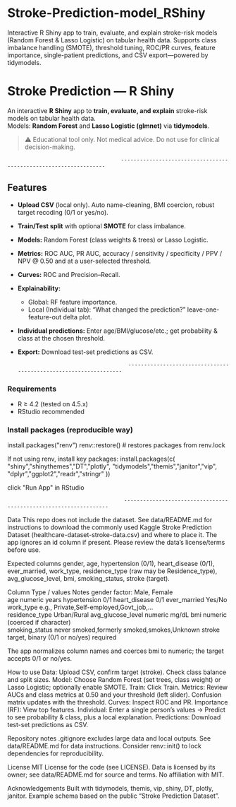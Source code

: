 # Stroke-Prediction-model_RShiny
Interactive R Shiny app to train, evaluate, and explain stroke-risk models (Random Forest &amp; Lasso Logistic) on tabular health data. Supports class imbalance handling (SMOTE), threshold tuning, ROC/PR curves, feature importance, single-patient predictions, and CSV export—powered by tidymodels.



# Stroke Prediction — R Shiny
An interactive **R Shiny** app to **train, evaluate, and explain** stroke-risk models on tabular health data.  
Models: **Random Forest** and **Lasso Logistic (glmnet)** via **tidymodels**.
> ⚠️ Educational tool only. Not medical advice. Do not use for clinical decision-making.

                                        -----------------------------------------------------------------
## Features
- **Upload CSV** (local only). Auto name-cleaning, BMI coercion, robust target recoding (0/1 or yes/no).
- **Train/Test split** with optional **SMOTE** for class imbalance.
- **Models:** Random Forest (class weights & trees) or Lasso Logistic.
- **Metrics:** ROC AUC, PR AUC, accuracy / sensitivity / specificity / PPV / NPV @ 0.50 and at a user-selected threshold.
- **Curves:** ROC and Precision–Recall.
- **Explainability:**
  - Global: RF feature importance.
  - Local (Individual tab): “What changed the prediction?” leave-one-feature-out delta plot.
- **Individual predictions:** Enter age/BMI/glucose/etc.; get probability & class at the chosen threshold.
- **Export:** Download test-set predictions as CSV.

                                         -----------------------------------------------------------------
### Requirements
- R ≥ 4.2 (tested on 4.5.x)
- RStudio recommended

### Install packages (reproducible way)

install.packages("renv")
renv::restore()   # restores packages from renv.lock

If not using renv, install key packages:
install.packages(c(
  "shiny","shinythemes","DT","plotly",
  "tidymodels","themis","janitor","vip",
  "dplyr","ggplot2","readr","stringr"
))

click "Run App" in RStudio

                                         -----------------------------------------------------------------
Data
This repo does not include the dataset. See data/README.md for instructions to download the commonly used Kaggle Stroke Prediction Dataset (healthcare-dataset-stroke-data.csv) and where to place it.
The app ignores an id column if present.
Please review the data’s license/terms before use.

Expected columns 
gender, age, hypertension (0/1), heart_disease (0/1), ever_married, work_type,
residence_type (raw may be Residence_type), avg_glucose_level, bmi, smoking_status, stroke (target).

Column	Type / values	Notes
gender	factor: Male, Female	
age	numeric	years
hypertension	0/1	
heart_disease	0/1	
ever_married	Yes/No	
work_type	e.g., Private,Self-employed,Govt_job,…	
residence_type	Urban/Rural	
avg_glucose_level	numeric	mg/dL
bmi	numeric (coerced if character)	
smoking_status	never smoked,formerly smoked,smokes,Unknown	
stroke	target, binary (0/1 or no/yes)	required

The app normalizes column names and coerces bmi to numeric; the target accepts 0/1 or no/yes.

How to use
Data: Upload CSV, confirm target (stroke). Check class balance and split sizes.
Model: Choose Random Forest (set trees, class weight) or Lasso Logistic; optionally enable SMOTE.
Train: Click Train.
Metrics: Review AUCs and class metrics at 0.50 and your threshold (left slider). Confusion matrix updates with the threshold.
Curves: Inspect ROC and PR.
Importance (RF): View top features.
Individual: Enter a single person’s values → Predict to see probability & class, plus a local explanation.
Predictions: Download test-set predictions as CSV.

Repository notes
.gitignore excludes large data and local outputs. See data/README.md for data instructions.
Consider renv::init() to lock dependencies for reproducibility.

License
MIT License for the code (see LICENSE). 
Data is licensed by its owner; see data/README.md for source and terms. No affiliation with MIT.

Acknowledgements
Built with tidymodels, themis, vip, shiny, DT, plotly, janitor.
Example schema based on the public “Stroke Prediction Dataset”.
